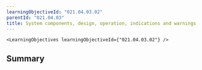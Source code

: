 ```yaml
---
learningObjectiveId: "021.04.03.02"
parentId: "021.04.03"
title: System components, design, operation, indications and warnings
---
```


```tsx eval
<LearningObjectives learningObjectiveId={"021.04.03.02"} />
```

## Summary
